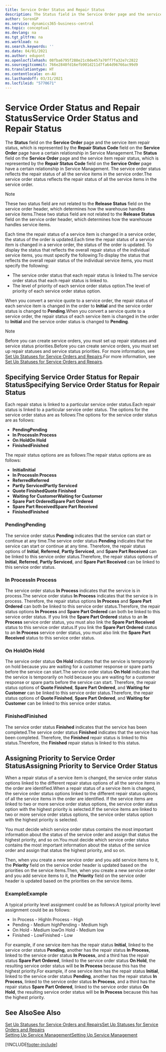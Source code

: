 ```yaml
---
title: Service Order Status and Repair Status
description: The Status field in the Service Order page and the service item repair status, which is represented by the Repair Status Code field in the Service Order page have a certain relationship in Service Management. The service order status reflects the repair status of all the service items in the service order.
author: SorenGP
ms.service: dynamics365-business-central
ms.topic: conceptual
ms.devlang: na
ms.tgt_pltfrm: na
ms.workload: na
ms.search.keywords: ''
ms.date: 04/01/2021
ms.author: edupont
ms.openlocfilehash: 08fba6795f288e21c0de457a70ff7fa32e7c2822
ms.sourcegitcommit: 766e2840fd16efb901d211d7fa64d96766ac99d9
ms.translationtype: HT
ms.contentlocale: en-AU
ms.lasthandoff: 03/31/2021
ms.locfileid: "5770671"
---
```

# <a name="service-order-status-and-repair-status"></a><span data-ttu-id="7c0fe-104">Service Order Status and Repair Status</span><span class="sxs-lookup"><span data-stu-id="7c0fe-104">Service Order Status and Repair Status</span></span>

<span data-ttu-id="7c0fe-105">The **Status** field on the **Service Order** page and the service item repair status, which is represented by the **Repair Status Code** field on the **Service Order** page have a certain relationship in Service Management.</span><span class="sxs-lookup"><span data-stu-id="7c0fe-105">The **Status** field on the **Service Order** page and the service item repair status, which is represented by the **Repair Status Code** field on the **Service Order** page have a certain relationship in Service Management.</span></span> <span data-ttu-id="7c0fe-106">The service order status reflects the repair status of all the service items in the service order.</span><span class="sxs-lookup"><span data-stu-id="7c0fe-106">The service order status reflects the repair status of all the service items in the service order.</span></span>  

> [!NOTE]  
> <span data-ttu-id="7c0fe-107">These two status field are not related to the **Release Status** field on the service order header, which determines how the warehouse handles service items.</span><span class="sxs-lookup"><span data-stu-id="7c0fe-107">These two status field are not related to the **Release Status** field on the service order header, which determines how the warehouse handles service items.</span></span>  

<span data-ttu-id="7c0fe-108">Each time the repair status of a service item is changed in a service order, the status of the order is updated.</span><span class="sxs-lookup"><span data-stu-id="7c0fe-108">Each time the repair status of a service item is changed in a service order, the status of the order is updated.</span></span> <span data-ttu-id="7c0fe-109">To display the status that reflects the overall repair status of the individual service items, you must specify the following:</span><span class="sxs-lookup"><span data-stu-id="7c0fe-109">To display the status that reflects the overall repair status of the individual service items, you must specify the following:</span></span>  

* <span data-ttu-id="7c0fe-110">The service order status that each repair status is linked to.</span><span class="sxs-lookup"><span data-stu-id="7c0fe-110">The service order status that each repair status is linked to.</span></span>  
* <span data-ttu-id="7c0fe-111">The level of priority of each service order status option.</span><span class="sxs-lookup"><span data-stu-id="7c0fe-111">The level of priority of each service order status option.</span></span>  

<span data-ttu-id="7c0fe-112">When you convert a service quote to a service order, the repair status of each service item is changed in the order to **Initial** and the service order status is changed to **Pending**.</span><span class="sxs-lookup"><span data-stu-id="7c0fe-112">When you convert a service quote to a service order, the repair status of each service item is changed in the order to **Initial** and the service order status is changed to **Pending**.</span></span>  

> [!NOTE]
> <span data-ttu-id="7c0fe-113">Before you can create service orders, you must set up repair statuses and service status priorities.</span><span class="sxs-lookup"><span data-stu-id="7c0fe-113">Before you can create service orders, you must set up repair statuses and service status priorities.</span></span> <span data-ttu-id="7c0fe-114">For more information, see [Set Up Statuses for Service Orders and Repairs](service-order-repair-status.md).</span><span class="sxs-lookup"><span data-stu-id="7c0fe-114">For more information, see [Set Up Statuses for Service Orders and Repairs](service-order-repair-status.md).</span></span>

## <a name="specifying-service-order-status-for-repair-status"></a><span data-ttu-id="7c0fe-115">Specifying Service Order Status for Repair Status</span><span class="sxs-lookup"><span data-stu-id="7c0fe-115">Specifying Service Order Status for Repair Status</span></span>

<span data-ttu-id="7c0fe-116">Each repair status is linked to a particular service order status.</span><span class="sxs-lookup"><span data-stu-id="7c0fe-116">Each repair status is linked to a particular service order status.</span></span> <span data-ttu-id="7c0fe-117">The options for the service order status are as follows:</span><span class="sxs-lookup"><span data-stu-id="7c0fe-117">The options for the service order status are as follows:</span></span>

* <span data-ttu-id="7c0fe-118">**Pending**</span><span class="sxs-lookup"><span data-stu-id="7c0fe-118">**Pending**</span></span>
* <span data-ttu-id="7c0fe-119">**In Process**</span><span class="sxs-lookup"><span data-stu-id="7c0fe-119">**In Process**</span></span>
* <span data-ttu-id="7c0fe-120">**On Hold**</span><span class="sxs-lookup"><span data-stu-id="7c0fe-120">**On Hold**</span></span>
* <span data-ttu-id="7c0fe-121">**Finished**</span><span class="sxs-lookup"><span data-stu-id="7c0fe-121">**Finished**</span></span>

<span data-ttu-id="7c0fe-122">The repair status options are as follows:</span><span class="sxs-lookup"><span data-stu-id="7c0fe-122">The repair status options are as follows:</span></span>

* <span data-ttu-id="7c0fe-123">**Initial**</span><span class="sxs-lookup"><span data-stu-id="7c0fe-123">**Initial**</span></span>
* <span data-ttu-id="7c0fe-124">**In Process**</span><span class="sxs-lookup"><span data-stu-id="7c0fe-124">**In Process**</span></span>
* <span data-ttu-id="7c0fe-125">**Referred**</span><span class="sxs-lookup"><span data-stu-id="7c0fe-125">**Referred**</span></span>
* <span data-ttu-id="7c0fe-126">**Partly Serviced**</span><span class="sxs-lookup"><span data-stu-id="7c0fe-126">**Partly Serviced**</span></span>
* <span data-ttu-id="7c0fe-127">**Quote Finished**</span><span class="sxs-lookup"><span data-stu-id="7c0fe-127">**Quote Finished**</span></span>
* <span data-ttu-id="7c0fe-128">**Waiting for Customer**</span><span class="sxs-lookup"><span data-stu-id="7c0fe-128">**Waiting for Customer**</span></span>
* <span data-ttu-id="7c0fe-129">**Spare Part Ordered**</span><span class="sxs-lookup"><span data-stu-id="7c0fe-129">**Spare Part Ordered**</span></span>
* <span data-ttu-id="7c0fe-130">**Spare Part Received**</span><span class="sxs-lookup"><span data-stu-id="7c0fe-130">**Spare Part Received**</span></span>
* <span data-ttu-id="7c0fe-131">**Finished**</span><span class="sxs-lookup"><span data-stu-id="7c0fe-131">**Finished**</span></span>  

### <a name="pending"></a><span data-ttu-id="7c0fe-132">Pending</span><span class="sxs-lookup"><span data-stu-id="7c0fe-132">Pending</span></span>

<span data-ttu-id="7c0fe-133">The service order status **Pending** indicates that the service can start or continue at any time.</span><span class="sxs-lookup"><span data-stu-id="7c0fe-133">The service order status **Pending** indicates that the service can start or continue at any time.</span></span> <span data-ttu-id="7c0fe-134">Therefore, the repair status options of **Initial**, **Referred**, **Partly Serviced**, and **Spare Part Received** can be linked to this service order status.</span><span class="sxs-lookup"><span data-stu-id="7c0fe-134">Therefore, the repair status options of **Initial**, **Referred**, **Partly Serviced**, and **Spare Part Received** can be linked to this service order status.</span></span>  

### <a name="in-process"></a><span data-ttu-id="7c0fe-135">In Process</span><span class="sxs-lookup"><span data-stu-id="7c0fe-135">In Process</span></span>

<span data-ttu-id="7c0fe-136">The service order status **In Process** indicates that the service is in process.</span><span class="sxs-lookup"><span data-stu-id="7c0fe-136">The service order status **In Process** indicates that the service is in process.</span></span> <span data-ttu-id="7c0fe-137">Therefore, the repair status options **In Process** and **Spare Part Ordered** can both be linked to this service order status.</span><span class="sxs-lookup"><span data-stu-id="7c0fe-137">Therefore, the repair status options **In Process** and **Spare Part Ordered** can both be linked to this service order status.</span></span> <span data-ttu-id="7c0fe-138">If you link the **Spare Part Ordered** status to an **In Process** service order status, you must also link the **Spare Part Received** status to this service order status.</span><span class="sxs-lookup"><span data-stu-id="7c0fe-138">If you link the **Spare Part Ordered** status to an **In Process** service order status, you must also link the **Spare Part Received** status to this service order status.</span></span>  

### <a name="on-hold"></a><span data-ttu-id="7c0fe-139">On Hold</span><span class="sxs-lookup"><span data-stu-id="7c0fe-139">On Hold</span></span>

<span data-ttu-id="7c0fe-140">The service order status **On Hold** indicates that the service is temporarily on hold because you are waiting for a customer response or spare parts before the service can start.</span><span class="sxs-lookup"><span data-stu-id="7c0fe-140">The service order status **On Hold** indicates that the service is temporarily on hold because you are waiting for a customer response or spare parts before the service can start.</span></span> <span data-ttu-id="7c0fe-141">Therefore, the repair status options of **Quote Finished**, **Spare Part Ordered**, and **Waiting for Customer** can be linked to this service order status.</span><span class="sxs-lookup"><span data-stu-id="7c0fe-141">Therefore, the repair status options of **Quote Finished**, **Spare Part Ordered**, and **Waiting for Customer** can be linked to this service order status.</span></span>  

### <a name="finished"></a><span data-ttu-id="7c0fe-142">Finished</span><span class="sxs-lookup"><span data-stu-id="7c0fe-142">Finished</span></span>

<span data-ttu-id="7c0fe-143">The service order status **Finished** indicates that the service has been completed.</span><span class="sxs-lookup"><span data-stu-id="7c0fe-143">The service order status **Finished** indicates that the service has been completed.</span></span> <span data-ttu-id="7c0fe-144">Therefore, the **Finished** repair status is linked to this status.</span><span class="sxs-lookup"><span data-stu-id="7c0fe-144">Therefore, the **Finished** repair status is linked to this status.</span></span>  

## <a name="assigning-priority-to-service-order-status"></a><span data-ttu-id="7c0fe-145">Assigning Priority to Service Order Status</span><span class="sxs-lookup"><span data-stu-id="7c0fe-145">Assigning Priority to Service Order Status</span></span>

<span data-ttu-id="7c0fe-146">When a repair status of a service item is changed, the service order status options linked to the different repair status options of all the service items in the order are identified.</span><span class="sxs-lookup"><span data-stu-id="7c0fe-146">When a repair status of a service item is changed, the service order status options linked to the different repair status options of all the service items in the order are identified.</span></span> <span data-ttu-id="7c0fe-147">If the service items are linked to two or more service order status options, the service order status option with the highest priority is selected.</span><span class="sxs-lookup"><span data-stu-id="7c0fe-147">If the service items are linked to two or more service order status options, the service order status option with the highest priority is selected.</span></span>  

<span data-ttu-id="7c0fe-148">You must decide which service order status contains the most important information about the status of the service order and assign that status the highest priority, and so on.</span><span class="sxs-lookup"><span data-stu-id="7c0fe-148">You must decide which service order status contains the most important information about the status of the service order and assign that status the highest priority, and so on.</span></span>  

<span data-ttu-id="7c0fe-149">Then, when you create a new service order and you add service items to it, the **Priority** field on the service order header is updated based on the priorities on the service items.</span><span class="sxs-lookup"><span data-stu-id="7c0fe-149">Then, when you create a new service order and you add service items to it, the **Priority** field on the service order header is updated based on the priorities on the service items.</span></span>  

### <a name="example"></a><span data-ttu-id="7c0fe-150">Example</span><span class="sxs-lookup"><span data-stu-id="7c0fe-150">Example</span></span>

<span data-ttu-id="7c0fe-151">A typical priority level assignment could be as follows:</span><span class="sxs-lookup"><span data-stu-id="7c0fe-151">A typical priority level assignment could be as follows:</span></span>  

* <span data-ttu-id="7c0fe-152">In Process - High</span><span class="sxs-lookup"><span data-stu-id="7c0fe-152">In Process - High</span></span>  
* <span data-ttu-id="7c0fe-153">Pending - Medium high</span><span class="sxs-lookup"><span data-stu-id="7c0fe-153">Pending - Medium high</span></span>  
* <span data-ttu-id="7c0fe-154">On Hold - Medium low</span><span class="sxs-lookup"><span data-stu-id="7c0fe-154">On Hold - Medium low</span></span>  
* <span data-ttu-id="7c0fe-155">Finished - Low</span><span class="sxs-lookup"><span data-stu-id="7c0fe-155">Finished - Low</span></span>  

<span data-ttu-id="7c0fe-156">For example, if one service item has the repair status **Initial**, linked to the service order status **Pending**, another has the repair status **In Process**, linked to the service order status **In Process**, and a third has the repair status **Spare Part Ordered**, linked to the service order status **On Hold**, the resulting service order status will be **In Process** because this has the highest priority.</span><span class="sxs-lookup"><span data-stu-id="7c0fe-156">For example, if one service item has the repair status **Initial**, linked to the service order status **Pending**, another has the repair status **In Process**, linked to the service order status **In Process**, and a third has the repair status **Spare Part Ordered**, linked to the service order status **On Hold**, the resulting service order status will be **In Process** because this has the highest priority.</span></span>  

## <a name="see-also"></a><span data-ttu-id="7c0fe-157">See Also</span><span class="sxs-lookup"><span data-stu-id="7c0fe-157">See Also</span></span>

[<span data-ttu-id="7c0fe-158">Set Up Statuses for Service Orders and Repairs</span><span class="sxs-lookup"><span data-stu-id="7c0fe-158">Set Up Statuses for Service Orders and Repairs</span></span>](service-order-repair-status.md)  
[<span data-ttu-id="7c0fe-159">Setting Up Service Management</span><span class="sxs-lookup"><span data-stu-id="7c0fe-159">Setting Up Service Management</span></span>](service-setup-service.md)  


[!INCLUDE[footer-include](includes/footer-banner.md)]